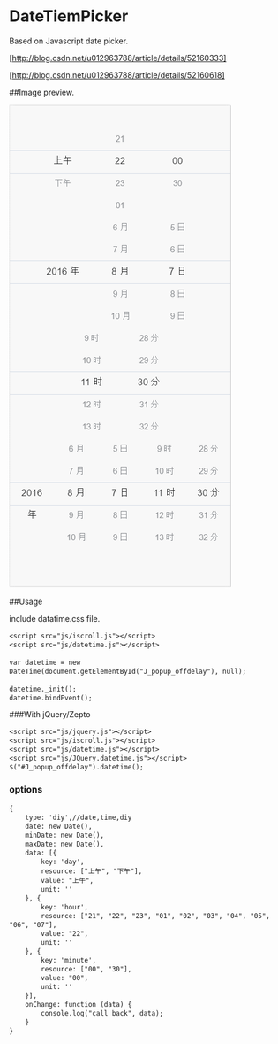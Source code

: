 # DateTiemPicker

Based on Javascript date picker.

[http://blog.csdn.net/u012963788/article/details/52160333]

[http://blog.csdn.net/u012963788/article/details/52160618]

##Image preview.


![demo.gif](screenshot/demo.gif)



##Usage

include datatime.css file.

	<script src="js/iscroll.js"></script>
	<script src="js/datetime.js"></script>

 	var datetime = new DateTime(document.getElementById("J_popup_offdelay"), null);

    datetime._init();
    datetime.bindEvent();



###With jQuery/Zepto


	<script src="js/jquery.js"></script>
	<script src="js/iscroll.js"></script>
	<script src="js/datetime.js"></script>
	<script src="js/JQuery.datetime.js"></script>
	$("#J_popup_offdelay").datetime();


### options

	{
        type: 'diy',//date,time,diy
        date: new Date(),
        minDate: new Date(),
        maxDate: new Date(),
        data: [{
            key: 'day',
            resource: ["上午", "下午"],
            value: "上午",
            unit: ''
        }, {
            key: 'hour',
            resource: ["21", "22", "23", "01", "02", "03", "04", "05", "06", "07"],
            value: "22",
            unit: ''
        }, {
            key: 'minute',
            resource: ["00", "30"],
            value: "00",
            unit: ''
        }],
        onChange: function (data) {
            console.log("call back", data);
        }
    }
